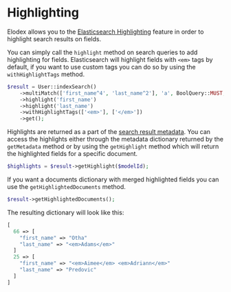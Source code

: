 # Highlighting
Elodex allows you to the [Elasticsearch Highlighting][Elasticsearch Highlighting] feature in order to highlight search results on fields.

You can simply call the `highlight` method on search queries to add highlighting for fields.
Elasticsearch will highlight fields with `<em>` tags by default, if you want to use custom tags you can do so by using the `withHighlightTags` method.


```php
$result = User::indexSearch()
    ->multiMatch(['first_name^4', 'last_name^2'], 'a', BoolQuery::MUST, ['type'=>'phrase_prefix'])
    ->highlight('first_name')
    ->highlight('last_name')
    ->withHighlightTags(['<em>'], ['</em>'])
    ->get();
```

Highlights are returned as a part of the [search result metadata](06_Search.md#metadata).
You can access the highlights either through the metadata dictionary returned by the `getMetadata` method or by using the `getHighlight` method which will return the highlighted fields for a specific document.
```php
$highlights = $result->getHighlight($modelId);
```


If you want a documents dictionary with merged highlighted fields you can use the `getHighlightedDocuments` method.
```php
$result->getHighlightedDocuments();
```

The resulting dictionary will look like this:
```php
[
  66 => [
    "first_name" => "Otha"
    "last_name" => "<em>Adams</em>"
  ]
  25 => [
    "first_name" => "<em>Aimee</em> <em>Adriann</em>"
    "last_name" => "Predovic"
  ]
]
```


[Elasticsearch Highlighting]: https://www.elastic.co/guide/en/elasticsearch/reference/current/search-request-highlighting.html "Elasticsearch Highlighting"
